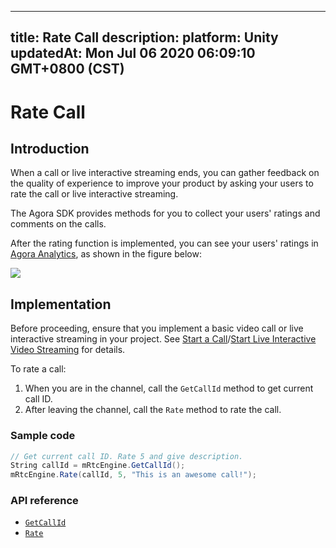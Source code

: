 
---
title: Rate Call
description: 
platform: Unity
updatedAt: Mon Jul 06 2020 06:09:10 GMT+0800 (CST)
---
# Rate Call
## Introduction

When a call or live interactive streaming ends, you can gather feedback on the quality of experience to improve your product by asking your users to rate the call or live interactive streaming.

The Agora SDK provides methods for you to collect your users' ratings and comments on the calls.

After the rating function is implemented, you can see your users' ratings in [Agora Analytics](../../en/Interactive%20Broadcast/aa_guide.md), as shown in the figure below:

![](https://web-cdn.agora.io/docs-files/1545801217929)

## Implementation 

Before proceeding, ensure that you implement a basic video call or live interactive streaming in your project. See [Start a Call](../../en/Interactive%20Broadcast/start_call_unity.md)/[Start Live Interactive Video Streaming](../../en/Interactive%20Broadcast/start_live_unity.md) for details.

To rate a call:

1. When you are in the channel, call the `GetCallId` method to get current call ID. 
2. After leaving the channel, call the `Rate` method to rate the call.

### Sample code

```C#
// Get current call ID. Rate 5 and give description.
String callId = mRtcEngine.GetCallId();
mRtcEngine.Rate(callId, 5, "This is an awesome call!");
```

### API reference

- [`GetCallId`](https://docs.agora.io/en/Interactive%20Broadcast/API%20Reference/unity/classagora__gaming__rtc_1_1_i_rtc_engine.html#ab6b0ec1b64c5c9ec417819af0c70385a)
- [`Rate`](https://docs.agora.io/en/Interactive%20Broadcast/API%20Reference/unity/classagora__gaming__rtc_1_1_i_rtc_engine.html#a2de30387e035e21f20f5bf5aebc001f5)
